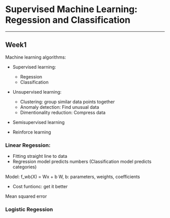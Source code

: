 # Supervised Machine Learning: Regession and Classification

---

## Week1

Machine learning algorithms:

* Supervised learning:

    * Regession
    * Classification

* Unsupervised learning:

    * Clustering: group similar data points together
    * Anomaly detection: Find unusual data
    * Dimentionality reduction: Compress data

* Semisupervised learning
* Reinforce learning

### Linear Regession: 

- Fitting straight line to data
- Regression model predicts numbers (Classification model predicts categories)

Model: f_wb(X) = Wx + b
W, b: parameters, weights, coefficients

- Cost funtionc: get it better

Mean squared error

### Logistic Regession